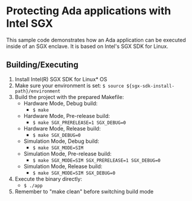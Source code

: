 # Protecting Ada applications with Intel SGX

This sample code demonstrates how an Ada application can be executed inside of an SGX enclave. It is based on Intel's SGX SDK for Linux.

## Building/Executing

1. Install Intel(R) SGX SDK for Linux* OS
2. Make sure your environment is set:
    `$ source ${sgx-sdk-install-path}/environment`
3. Build the project with the prepared Makefile:
    - Hardware Mode, Debug build:
        - `$ make`
    - Hardware Mode, Pre-release build:
        - `$ make SGX_PRERELEASE=1 SGX_DEBUG=0`
    - Hardware Mode, Release build:
        - `$ make SGX_DEBUG=0`
    - Simulation Mode, Debug build:
        - `$ make SGX_MODE=SIM`
    - Simulation Mode, Pre-release build:
        - `$ make SGX_MODE=SIM SGX_PRERELEASE=1 SGX_DEBUG=0`
    - Simulation Mode, Release build:
        - `$ make SGX_MODE=SIM SGX_DEBUG=0`
4. Execute the binary directly:
    - `$ ./app`
5. Remember to "make clean" before switching build mode
